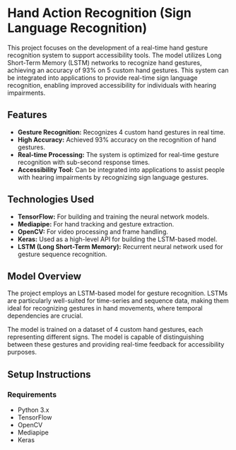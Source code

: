 # Hand Action Recognition (Sign Language Recognition)

This project focuses on the development of a real-time hand gesture recognition system to support accessibility tools. The model utilizes Long Short-Term Memory (LSTM) networks to recognize hand gestures, achieving an accuracy of 93% on 5 custom hand gestures. This system can be integrated into applications to provide real-time sign language recognition, enabling improved accessibility for individuals with hearing impairments.

## Features

- **Gesture Recognition:** Recognizes 4 custom hand gestures in real time.
- **High Accuracy:** Achieved 93% accuracy on the recognition of hand gestures.
- **Real-time Processing:** The system is optimized for real-time gesture recognition with sub-second response times.
- **Accessibility Tool:** Can be integrated into applications to assist people with hearing impairments by recognizing sign language gestures.

## Technologies Used

- **TensorFlow:** For building and training the neural network models.
- **Mediapipe:** For hand tracking and gesture extraction.
- **OpenCV:** For video processing and frame handling.
- **Keras:** Used as a high-level API for building the LSTM-based model.
- **LSTM (Long Short-Term Memory):** Recurrent neural network used for gesture sequence recognition.

## Model Overview

The project employs an LSTM-based model for gesture recognition. LSTMs are particularly well-suited for time-series and sequence data, making them ideal for recognizing gestures in hand movements, where temporal dependencies are crucial.

The model is trained on a dataset of 4 custom hand gestures, each representing different signs. The model is capable of distinguishing between these gestures and providing real-time feedback for accessibility purposes.

## Setup Instructions

### Requirements

- Python 3.x
- TensorFlow
- OpenCV
- Mediapipe
- Keras
